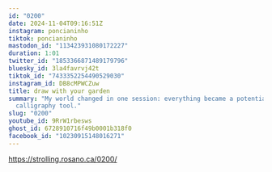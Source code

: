 ```yaml
---
id: "0200"
date: 2024-11-04T09:16:51Z
instagram: poncianinho
tiktok: poncianinho
mastodon_id: "113423931080172227"
duration: 1:01
twitter_id: "1853366871489179796"
bluesky_id: 3la4favrvj42t
tiktok_id: "7433352254490529030"
instagram_id: DB8cMPWCZuw
title: draw with your garden
summary: "My world changed in one session: everything became a potential
  calligraphy tool."
slug: "0200"
youtube_id: 9RrW1rbesws
ghost_id: 6728910716f49b0001b318f0
facebook_id: "10230915148016271"
---
```

https://strolling.rosano.ca/0200/
